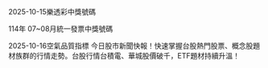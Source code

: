 
2025-10-15樂透彩中獎號碼

                                
114年 07~08月統一發票中獎號碼
                             
2025-10-16空氣品質指標
                              今日股市新聞快報！快速掌握台股熱門股票、概念股題材族群的行情走勢。台股行情台積電、華城股價破千，ETF題材持續升溫！